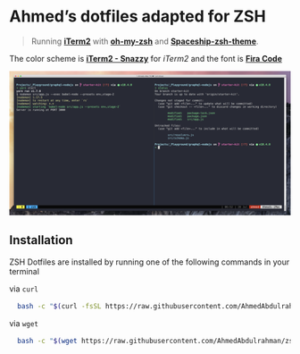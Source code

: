 # Ahmed’s dotfiles adapted for ZSH

> Running [**iTerm2**](https://www.iterm2.com/) with [**oh-my-zsh**](https://github.com/robbyrussell/oh-my-zsh) and [**Spaceship-zsh-theme**](https://github.com/denysdovhan/spaceship-zsh-theme).

The color scheme is [**iTerm2 - Snazzy**](https://github.com/sindresorhus/iterm2-snazzy) for _iTerm2_ and the font is [**Fira Code**](https://github.com/tonsky/FiraCode)

![Screenshot](screenshot.png)

## Installation

ZSH Dotfiles are installed by running one of the following commands in your terminal

via `curl`

```bash
  bash -c "$(curl -fsSL https://raw.githubusercontent.com/AhmedAbdulrahman/zsh-dotfiles/master/installer.sh)"
```

via `wget`

```bash
  bash -c "$(wget https://raw.githubusercontent.com/AhmedAbdulrahman/zsh-dotfiles/master/installer.sh -O -)"
 ```
